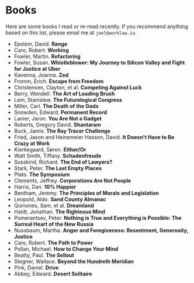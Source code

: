# Books

Here are some books I read or re-read recently. If you recommend anything based on this list, please email me at `joel@worklaw.io`.

- Epstein, David. **Range**
- Caro, Robert. **Working**
- Fowler, Martin. **Refactoring**
- Fowler, Susan. **Whistleblower: My Journey to Silicon Valley and Fight for Justice at Uber** 
- Kavenna, Joanna. **Zed**
- Fromm, Erich. **Escape from Freedom**
- Christensen, Clayton, et al. **Competing Against Luck**
- Berry, Wendell. **The Art of Loading Brush**
- Lem, Stanislew. **The Futurological Congress**
- Miller, Carl. **The Death of the Gods**
- Snowden, Edward. **Permanent Record**
- Lanier, Jaron. **You Are Not a Gadget**
- Roberts, Gregory David. **Shantaram**
- Buck, Jamis. **The Ray Tracer Challenge**
- Fried, Jason and Heinemeier Hasson, David. **It Doesn't Have to Be Crazy at Work**
- Kierkegaard, Søren. **Either/Or**
- Watt Smith, Tiffany. **Schadenfreude**
- Susskind, Richard. **The End of Lawyers?**
- Stark, Peter. **The Last Empty Places**
- Plato. **The Symposium**
- Clements, Jeffrey. **Corporations Are Not People**
- Harris, Dan. **10% Happier**
- Bentham, Jeremy. **The Principles of Morals and Legislation**
- Leopold, Aldo. **Sand County Almanac**
- Quinones, Sam, et al. **Dreamland**
- Haidt, Jonathan. **The Righteous Mind**
- Pomerantsev, Peter. **Nothing is True and Everything is Possible: The Surreal Heart of the New Russia**
- Nussbaum, Martha. **Anger and Foregiveness: Resentment, Generosity, Justice**
- Caro, Robert. **The Path to Power**
- Pollan, Michael. **How to Change Your Mind**
- Beatty, Paul. **The Sellout**
- Stegner, Wallace. **Beyond the Hundreth Meridian**
- Pink, Daniel. **Drive**
- Abbey, Edward. **Desert Solitaire**
